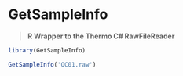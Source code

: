 # GetSampleInfo

>__R Wrapper to the Thermo C# RawFileReader__





```R
library(GetSampleInfo)

GetSampleInfo('QC01.raw')
```
